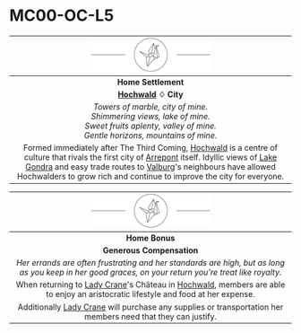 # MC00-OC-L5

| <img src="../images/card-icons/lady-crane.png" height="60" /> |
|:---:|
| **Home Settlement** |
| **[Hochwald](../places/cities/hochwald.md) ♢ City** |
| *Towers of marble, city of mine.<br>Shimmering views, lake of mine.<br>Sweet fruits aplenty, valley of mine.<br>Gentle horizons, mountains of mine.* |
| Formed immediately after The Third Coming, [Hochwald](../places/cities/hochwald.md) is a centre of culture that rivals the first city of [Arrepont](../places/cities/arrepont.md) itself. Idyllic views of [Lake Gondra](../places/rivers-lakes/lake-gondra.md) and easy trade routes to [Valburg](../civilisations/nilsavnic-alliance/states/valburg.md)'s neighbours have allowed Hochwalders to grow rich and continue to improve the city for everyone. |

| <img src="../images/card-icons/lady-crane.png" height="60" /> |
|:---:|
| **Home Bonus** |
| **Generous Compensation** |
| *Her errands are often frustrating and her standards are high, but as long as you keep in her good graces, on your return you're treat like royalty.* |
| When returning to [Lady Crane](../organisations/lady-crane.md)'s Château in [Hochwald](../places/cities/hochwald.md), members are able to enjoy an aristocratic lifestyle and food at her expense. |
| Additionally [Lady Crane](../organisations/lady-crane.md) will purchase any supplies or transportation her members need that they can justify. |
